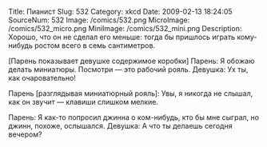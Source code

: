 Title: Пианист 
Slug: 532 
Category: xkcd 
Date: 2009-02-13 18:24:05 
SourceNum: 532 
Image: /comics/532.png 
MicroImage: /comics/532_micro.png 
MiniImage: /comics/532_mini.png 
Description: Хорошо, что он не сделал его меньше: тогда бы пришлось играть кому-нибудь ростом всего в семь сантиметров. 

[Парень показывает девушке содержимое коробки]
Парень: Я обожаю делать миниатюры. Посмотри — это рабочий рояль.
Девушка: Ух ты, как очаровательно!

Парень [разглядывая миниатюрный рояль]: Увы, я никогда не слышал, как он звучит — клавиши слишком мелкие. 

Парень: Я как-то попросил джинна о ком-нибудь, кто бы мне сыграл, но джинн, похоже, ослышался.
Девушка: А что ты делаешь сегодня вечером?